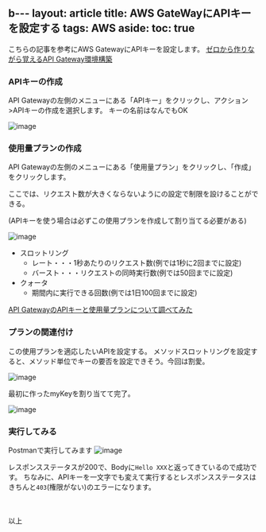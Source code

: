 b---
layout: article
title: AWS GateWayにAPIキーを設定する
tags: AWS
aside:
  toc: true
---

こちらの記事を参考にAWS GatewayにAPIキーを設定します。
[ゼロから作りながら覚えるAPI Gateway環境構築](https://dev.classmethod.jp/articles/getting-start-api-gateway/)


### APIキーの作成

API Gatewayの左側のメニューにある「APIキー」をクリックし、アクション>APIキーの作成を選択します。
キーの名前はなんでもOK

![image](https://user-images.githubusercontent.com/44778704/101315142-54e13b80-389d-11eb-9d5b-602d76ddf7f1.png)


### 使用量プランの作成

API Gatewayの左側のメニューにある「使用量プラン」をクリックし、「作成」をクリックします。

ここでは、リクエスト数が大きくならないようにの設定で制限を設けることができる。

(APIキーを使う場合は必ずこの使用プランを作成して割り当てる必要がある)

![image](https://user-images.githubusercontent.com/44778704/101306270-c7472100-3887-11eb-98c4-1a0cbc68ad54.png)


- スロットリング
  - レート・・・1秒あたりのリクエスト数(例では1秒に2回までに設定)
  - バースト・・・リクエストの同時実行数(例では50回までに設定)
- クォータ
  - 期間内に実行できる回数(例では1日100回までに設定)


[API GatewayのAPIキーと使用量プランについて調べてみた](https://dev.classmethod.jp/articles/try-api-gateway-usage-plan/)


### プランの関連付け

この使用プランを適応したいAPIを設定する。
メソッドスロットリングを設定すると、メソッド単位でキーの要否を設定できそう。今回は割愛。

![image](https://user-images.githubusercontent.com/44778704/101306382-14c38e00-3888-11eb-856d-255252d955c4.png)

最初に作ったmyKeyを割り当てて完了。

![image](https://user-images.githubusercontent.com/44778704/101306590-a16e4c00-3888-11eb-8747-deeaa04eee65.png)

### 実行してみる
Postmanで実行してみます
![image](https://user-images.githubusercontent.com/44778704/101314872-ca98d780-389c-11eb-839b-f0d1dedd46e4.png)

レスポンスステータスが200で、Bodyに`Hello XXX`と返ってきているので成功です。
ちなみに、APIキーを一文字でも変えて実行するとレスポンスステータスはきちんと`403`(権限がない)のエラーになります。

</br>
</br>
以上
